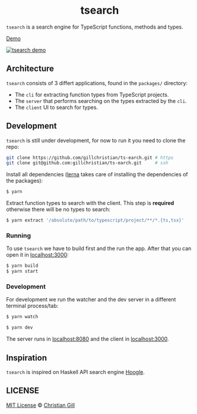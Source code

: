 <h1 align="center">tsearch</h1>

`tsearch` is a search engine for TypeScript functions, methods and types.

[Demo](https://www.youtube.com/watch?v=Gf5irOLIFX8)

<a target="_blank" href="https://www.youtube.com/watch?v=Gf5irOLIFX8">
  <img
    src="https://media.giphy.com/media/8c76egNn04cNSilvd8/giphy.gif"
    alt="tsearch demo" />
</a>

## Architecture

`tsearch` consists of 3 differt applications, found in the `packages/`
directory:

- The `cli` for extracting function types from TypeScript projects.
- The `server` that performs searching on the types extracted by the `cli`.
- The `client` UI to search for types.

## Development

`tsearch` is still under development, for now to run it you need to clone the
repo:

```bash
git clone https://github.com/gillchristian/ts-earch.git # https
git clone git@github.com:gillchristian/ts-earch.git     # ssh
```

Install all dependencies ([lerna](https://lernajs.io/) takes care of installing
the dependencies of the packages):

```bash
$ yarn
```

Extract function types to search with the client. This step is **required**
otherwise there will be no types to search:

```bash
$ yarn extract '/absolute/path/to/typescript/project/**/*.{ts,tsx}'
```

### Running

To use `tsearch` we have to build first and the run the app. After that you can
open it in [localhost:3000](http://localhost:3000):

```bash
$ yarn build
$ yarn start
```

### Development

For development we run the watcher and the dev server in a different terminal
process/tab:

```bash
$ yarn watch
```

```bash
$ yarn dev
```

The server runs in [localhost:8080](http://localhost:8080) and the client in
[localhost:3000](http://localhost:3000).

## Inspiration

`tsearch` is inspired on Haskell API search engine
[Hoogle](https://www.haskell.org/hoogle/).

## LICENSE

[MIT License](https://github.com/gillchristian/ts-earch/blob/master/LICENSE) ©
[Christian Gill](https://gillchristian.xyz)

